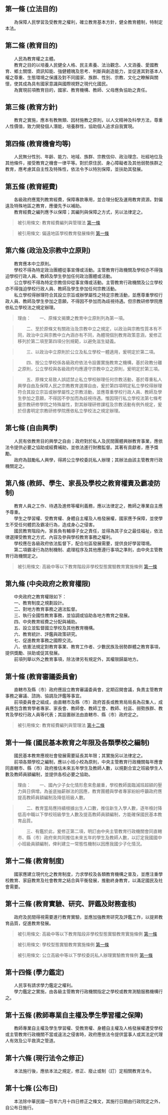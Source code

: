 第一條 (立法目的)
-----------------
　　為保障人民學習及受教育之權利，確立教育基本方針，健全教育體制，特制定本法。  


第二條 (教育目的)
-----------------
　　人民為教育權之主體。  
　　教育之目的以培養人民健全人格、民主素養、法治觀念、人文涵養、愛國教育、鄉土關懷、資訊知能、強健體魄及思考、判斷與創造能力，並促進其對基本人權之尊重、生態環境之保護及對不同國家、族群、性別、宗教、文化之瞭解與關懷，使其成為具有國家意識與國際視野之現代化國民。  
　　為實現前項教育目的，國家、教育機構、教師、父母應負協助之責任。  


第三條 (教育方針)
-----------------
　　教育之實施，應本有教無類、因材施教之原則，以人文精神及科學方法，尊重人性價值，致力開發個人潛能，培養群性，協助個人追求自我實現。  


第四條 (教育機會均等)
---------------------
　　人民無分性別、年齡、能力、地域、族群、宗教信仰、政治理念、社經地位及其他條件，接受教育之機會一律平等。對於原住民、身心障礙者及其他弱勢族群之教育，應考慮其自主性及特殊性，依法令予以特別保障，並扶助其發展。  


第五條 (教育經費)
-----------------
　　各級政府應寬列教育經費，保障專款專用，並合理分配及運用教育資源。對偏遠及特殊地區之教育，應優先予以補助。  
　　教育經費之編列應予以保障；其編列與保障之方式，另以法律定之。  
> 被引用條文: 教育經費編列與管理法 [第一條](../../主計/預算/教育經費編列與管理法.md#第一條-立法目的及依據)

> 被引用條文: 偏遠地區學校教育發展條例 [第一條](../../教育/國民教育/偏遠地區學校教育發展條例.md#第一條-立法目的)



第六條 (政治及宗教中立原則)
---------------------------
　　教育應本中立原則。  
　　學校不得為特定政治團體從事宣傳或活動。主管教育行政機關及學校亦不得強迫學校行政人員、教師及學生參加任何政治團體或活動。  
　　公立學校不得為特定宗教信仰從事宣傳或活動。主管教育行政機關及公立學校亦不得強迫學校行政人員、教師及學生參加任何宗教活動。  
　　私立學校得辦理符合其設立宗旨或辦學屬性之特定宗教活動，並應尊重學校行政人員、教師及學生參加之意願，不得因不參加而為歧視待遇。但宗教研修學院應依私立學校法之規定辦理。  
> 理由：　　一、原條文揭櫫之教育中立原則列為第一項。

> 　　二、至於原條文有關政治及宗教中立之規定，以政治與宗教性質本有不同，政治中立與宗教中立內涵亦有不同，為體現個別教育政策意涵，爰修正移列於第二項至第四項分別規範，以避免滋生疑義。

> 　　三、以政治中立原則於公立及私立學校一體適用，爰明定於第二項。

> 　　四、按公立學校係各級政府依法令設置實施教育之機構，基於政教分離之原則，公立學校與各級政府均應遵守宗教中立之原則，爰明定於第三項。

> 　　五、原條文易致人誤認禁止私立學校辦理任何宗教活動，基於尊重私人興學自由及保障人民之宗教教育選擇自由，爰於第四項明定私立學校得辦理符合其設立宗旨或辦學屬性之宗教活動，並應尊重學校行政人員、教師及學生參加之意願，不得因不參加而為歧視待遇。惟因現行私立學校法第七條考量宗教研修學院之特殊屬性，對其辦理研修課程及宗教活動有例外規定，爰於但書明定宗教研修學院應依私立學校法之規定辦理。



第七條 (自由興學)
-----------------
　　人民有依教育目的興學之自由；政府對於私人及民間團體興辦教育事業，應依法令提供必要之協助或經費補助，並依法進行財務監督。其著有貢獻者，應予獎勵。  
　　政府為鼓勵私人興學，得將公立學校委託私人辦理；其辦法由該主管教育行政機關定之。  


第八條 (教師、學生、家長及學校之教育權責及霸凌防制)
---------------------------------------------------
　　教育人員之工作、待遇及進修等權利義務，應以法律定之，教師之專業自主應予尊重。  
　　學生之學習權、受教育權、身體自主權及人格發展權，國家應予保障，並使學生不受任何體罰及霸凌行為，造成身心之侵害。  
　　國民教育階段內，家長負有輔導子女之責任，並得為其子女之最佳福祉，依法律選擇受教育之方式、內容及參與學校教育事務之權利。  
　　學校應在各級政府依法監督下，配合社區發展需要，提供良好學習環境。  
　　第二項霸凌行為防制機制、處理程序及其他應遵行事項之準則，由中央主管教育行政機關定之。  
> 被引用條文: 高級中等以下教育階段非學校型態實驗教育實施條例 [第一條](../../教育/中等教育/高級中等以下教育階段非學校型態實驗教育實施條例.md#第一條-立法目的)



第九條 (中央政府之教育權限)
---------------------------
　　中央政府之教育權限如下：  
　　一、教育制度之規劃設計。  
　　二、對地方教育事務之適法監督。  
　　三、執行全國性教育事務，並協調或協助各地方教育之發展。  
　　四、中央教育經費之分配與補助。  
　　五、設立並監督國立學校及其他教育機構。  
　　六、教育統計、評鑑與政策研究。  
　　七、促進教育事務之國際交流。  
　　八、依憲法規定對教育事業、教育工作者、少數民族及弱勢群體之教育事項，提供獎勵、扶助或促其發展。  
　　前項列舉以外之教育事項，除法律另有規定外，其權限歸屬地方。  


第十條 (教育審議委員會)
-----------------------
　　直轄市及縣（市）政府應設立教育審議委員會，定期召開會議，負責主管教育事務之審議、諮詢、協調及評鑑等事宜。  
　　前項委員會之組成，由直轄市及縣（市）政府首長或教育局局長為召集人，成員應包含教育學者專家、家長會、教師會、教師工會、教師、社區、弱勢族群、教育及學校行政人員等代表；其設置辦法由直轄市、縣（市）政府定之。  
> 被引用條文: 教育經費編列與管理法 [第十二條](../../主計/預算/教育經費編列與管理法.md#第十二條-地方教育經費之編列及審議)



第十一條 (國民基本教育之年限及各類學校之編制)
---------------------------------------------
　　國民基本教育應視社會發展需要延長其年限；其實施另以法律定之。  
　　前項各類學校之編制，應以小班小校為原則，中央主管教育行政機關每年應會同直轄市、縣（市）政府推估未來五年學生及教師人數，以規劃合宜之班級學生人數及教師員額編制，並提供各校必要之協助。  
> 理由：　　一、國內少子女化情形愈來愈嚴重，學校教師面臨減班超額的壓力與日俱增。為釜底抽薪辦法的因應，教育團體與學者專家紛紛呼籲政府應提高教師員額編制及降低班級人數。

> 　　二、教育當局應持續根據出生人口數，推估新生入學人數，逐年檢討降低高中職以下學校班級學生人數及提高教師員額編制，方能確保國民基本教育品質。

> 　　三、有鑑於此，爰修正第二項，明訂由中央主管教育行政機關會同直轄市、縣（市）政府來共同推估未來五年的學生及教師人數，以訂定我國國中小班級員額編制，俾利建立一常態性機制以因應我國少子化情況。



第十二條 (教育制度)
-------------------
　　國家應建立現代化之教育制度，力求學校及各類教育機構之普及，並應注重學校教育、家庭教育及社會教育之結合與平衡發展，推動終身教育，以滿足國民及社會需要。  


第十三條 (教育實驗、研究、評鑑及財務查核)
-----------------------------------------
　　政府及民間得視需要進行教育實驗，並應加強教育研究及評鑑工作，以提昇教育品質，促進教育發展。  
> 被引用條文: 高級中等以下教育階段非學校型態實驗教育實施條例 [第一條](../../教育/中等教育/高級中等以下教育階段非學校型態實驗教育實施條例.md#第一條-立法目的)

> 被引用條文: 學校型態實驗教育實施條例 [第一條](../../教育/教育政務/學校型態實驗教育實施條例.md#第一條-立法目的)

> 被引用條文: 公立高級中等以下學校委託私人辦理實驗教育條例 [第一條](../../教育/中等教育/公立高級中等以下學校委託私人辦理實驗教育條例.md#第一條-立法目的)



第十四條 (學力鑑定)
-------------------
　　人民享有請求學力鑑定之權利。  
　　學力鑑定之實施，由各級主管教育行政機關指定之學校或教育測驗服務機構行之。  


第十五條 (教師專業自主權及學生學習權之保障)
-------------------------------------------
　　教師專業自主權及學生學習權、受教育權、身體自主權及人格發展權遭受學校或主管教育行政機關不當或違法之侵害時，政府應依法令提供當事人或其法定代理人有效及公平救濟之管道。  


第十六條 (現行法令之修正)
-------------------------
　　本法施行後，應依本法之規定，修正、廢止或制（訂）定相關教育法令。  


第十七條 (公布日)
-----------------
　　本法除中華民國一百年六月十四日修正之條文，其施行日期由行政院定之外，自公布日施行。